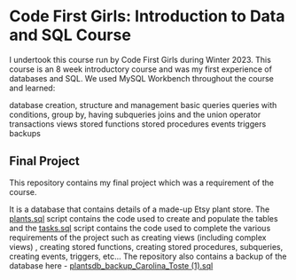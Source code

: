 # Code First Girls: Introduction to Data and SQL Course
I undertook this course run by Code First Girls during Winter 2023. This course is an 8 week introductory course and was my first experience of databases and SQL. We used MySQL Workbench throughout the course and learned:

database creation, structure and management
basic queries
queries with conditions, group by, having
subqueries
joins and the union operator
transactions
views
stored functions
stored procedures
events
triggers
backups

## Final Project
This repository contains my final project which was a requirement of the course. 

It is a database that contains details of a made-up Etsy plant store. The [plants.sql](https://github.com/Carolina-Toste/CFG_Data_and_SQL/blob/main/plants.sql) script contains the code used to create and populate the tables and the [tasks.sql](https://github.com/Carolina-Toste/CFG_Data_and_SQL/blob/main/tasks.sql) script contains the code used to complete the various requirements of the project such as creating views (including complex views) , creating stored functions, creating stored procedures, subqueries, creating events, triggers, etc...
The repository also contains a backup of the database here - [plantsdb_backup_Carolina_Toste (1).sql](https://github.com/Carolina-Toste/CFG_Data_and_SQL/blob/main/plantsdb_backup_Carolina_Toste%20(1).sql)

